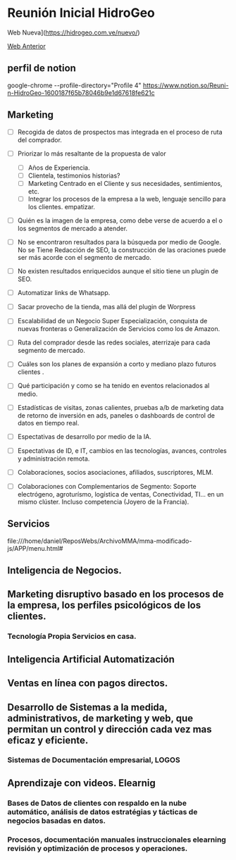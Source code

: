 # Reunión Inicial HidroGeo

 Web Nueva](https://hidrogeo.com.ve/nuevo/)

 [Web Anterior]([https://hidrogeo.com.ve/](https://hidrogeo.com.ve/))

## perfil de notion

  google-chrome --profile-directory="Profile 4" https://www.notion.so/Reuni-n-HidroGeo-1600187f65b78046b9e1d67618fe621c

## Marketing

- [ ] Recogida de datos de prospectos mas integrada en el proceso de ruta del comprador.

- [ ] Priorizar lo más resaltante de la propuesta de valor
  
  - [ ] Años de Experiencia.
  - [ ] Clientela, testimonios historias?
  - [ ] Marketing Centrado en el Cliente y sus necesidades, sentimientos, etc.
  - [ ] Integrar los procesos de la empresa a la web, lenguaje sencillo para los clientes. empatizar.

- [ ] Quién es la imagen de la empresa, como debe verse de acuerdo a el o los segmentos de mercado a atender.

- [ ] No se encontraron resultados para la búsqueda por medio de Google. No se Tiene Redacción de SEO, la construcción de las oraciones puede ser más acorde con el segmento de mercado.

- [ ] No existen resultados enriquecidos aunque el sitio tiene un plugin de SEO.

- [ ] Automatizar links de Whatsapp.

- [ ] Sacar provecho de la tienda, mas allá del plugin de Worpress

- [ ] Escalabilidad de un Negocio Super Especialización, conquista de nuevas fronteras o Generalización de Servicios como los de Amazon.

- [ ] Ruta del comprador desde las redes sociales, aterrizaje para cada segmento de mercado.

- [ ] Cuáles son los planes de expansión a corto y mediano plazo futuros clientes .

- [ ] Qué participación y como se ha tenido en eventos relacionados al medio.

- [ ] Estadísticas de visitas, zonas calientes, pruebas a/b de marketing data de retorno de inversión en ads, paneles o dashboards de control de datos en tiempo real.

- [ ] Espectativas de desarrollo por medio de la IA.

- [ ] Espectativas de ID, e IT, cambios en las tecnologías, avances, controles y administración remota.

- [ ] Colaboraciones, socios asociaciones, afiliados, suscriptores, MLM.

- [ ] Colaboraciones con Complementarios de Segmento: Soporte electrógeno, agroturísmo, logística de ventas,  Conectividad, TI... en un mismo clúster. Incluso competencia (Joyero de la Francia).

## Servicios

file:///home/daniel/ReposWebs/ArchivoMMA/mma-modificado-js/APP/menu.html#

## Inteligencia de Negocios.

## Marketing disruptivo basado en los procesos de la empresa, los perfiles psicológicos de los clientes.

### Tecnología Propia Servicios en casa.

## Inteligencia Artificial Automatización

## Ventas en línea con pagos directos.

## Desarrollo de Sistemas a la medida, administrativos, de marketing y web, que permitan un control  y dirección cada vez mas eficaz y eficiente.

### Sistemas de Documentación empresarial, LOGOS

## Aprendizaje con videos. Elearnig

### Bases de Datos de clientes con respaldo en la nube automático, análisis de datos estratégias y tácticas de negocios basadas en datos.

### Procesos, documentación manuales instruccionales elearning revisión y optimización de procesos y operaciones.

### 

## 